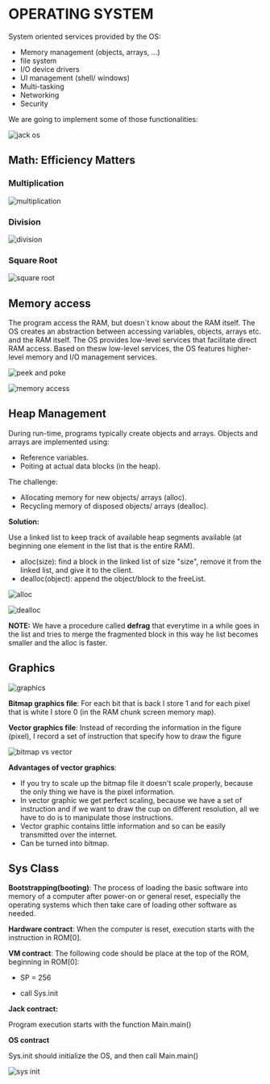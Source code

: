 # OPERATING SYSTEM

System oriented services provided by the OS:

- Memory management (objects, arrays, ...)
- file system
- I/O device drivers
- UI management (shell/ windows)
- Multi-tasking
- Networking
- Security

We are going to implement some of those functionalities:

![jack os](./img/jack-os.png)

## Math: Efficiency Matters

### Multiplication

![multiplication](./img/multiplication.png)

### Division

![division](./img/division.png)

### Square Root

![square root](./img/square-root.png)

## Memory access

The program access the RAM, but doesn`t know about the RAM itself. The OS creates an abstraction between accessing variables, objects, arrays etc. and the RAM itself. The OS provides low-level services that facilitate direct RAM access. Based on thesw low-level services, the OS features higher-level memory and I/O management services.

![peek and poke](./img/peek-poke.png)

![memory access](./img/memory-access.png)

## Heap Management

During run-time, programs typically create objects and arrays. Objects and arrays are implemented using:

- Reference variables.
- Poiting at actual data blocks (in the heap).

The challenge:

- Allocating memory for new objects/ arrays (alloc).
- Recycling memory of disposed objects/ arrays (dealloc).

**Solution:**

Use a linked list to keep track of available heap segments available (at beginning one element in the list that is the entire RAM).

- alloc(size): find a block in the linked list of size "size", remove it from the linked list, and give it to the client.
- dealloc(object): append the object/block to the freeList.

![alloc](./img/alloc.png)

![dealloc](./img/dealloc.png)

**NOTE:** We have a procedure called **defrag** that everytime in a while goes in the list and tries to merge the fragmented block in this way he list becomes smaller and the alloc is faster.

## Graphics

![graphics](./img/graphics.png)

**Bitmap graphics file**: For each bit that is back I store 1 and for each pixel that is white I store 0 (in the RAM chunk screen memory map).

**Vector graphics file**: Instead of recording the information in the figure (pixel), I record a set of instruction that specify how to draw the figure

![bitmap vs vector](./img/bitmap-vector.png)

**Advantages of vector graphics**:

- If you try to scale up the bitmap file it doesn't scale properly, because the only thing we have is the pixel information. 
- In vector graphic we get perfect scaling, because we have a set of instruction and if we want to draw the cup on different resolution, all we have to do is to manipulate those instructions.
- Vector graphic contains little information and so can be easily transmitted over the internet.
- Can be turned into bitmap.

## Sys Class

**Bootstrapping(booting)**: The process of loading the basic software into memory of a computer after power-on or general reset, especially the operating systems which then take care of loading other software as needed.

**Hardware contract**: When the computer is reset, execution starts with the instruction in ROM[0].

**VM contract**: The following code should be place at the top of the ROM, beginning in ROM[0]:

- SP = 256

- call Sys.init

**Jack contract:**

Program execution starts with the function Main.main()

**OS contract**

Sys.init should initialize the OS, and then call Main.main()

![sys init](./img/sysinit.png)








